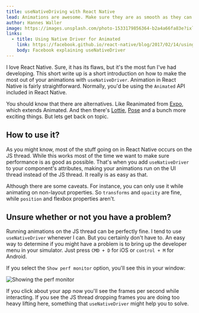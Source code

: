 ```yaml
---
title: useNativeDriving with React Native
lead: Animations are awesome. Make sure they are as smooth as they can.
author: Hannes Waller
image: https://images.unsplash.com/photo-1533179856364-b2a4a66fa83e?ixlib=rb-1.2.1&ixid=eyJhcHBfaWQiOjEyMDd9&auto=format&fit=crop&w=2167&q=80
links:
  - title: Using Native Driver for Animated
    link: https://facebook.github.io/react-native/blog/2017/02/14/using-native-driver-for-animated
    body: Facebook explaining useNativeDriver
---
```

I love React Native. Sure, it has its flaws, but it's the most fun I've had developing. This short write up is a short introduction on how to make the most out of your animations with `useNativeDriver`. Animation in React Native is fairly straightforward. Normally, you'd be using the `Animated` API included in React Native. 

You should know that there are alternatives. Like Reanimated from [Expo](https://github.com/expo/expo), which extends Animated. And then there's [Lottie](https://github.com/react-native-community/lottie-react-native), [Pose](https://popmotion.io/pose/) and a bunch more exciting things. But lets get back on topic.

## How to use it?
As you might know, most of the stuff going on in React Native occurs on the JS thread. While this works most of the time we want to make sure performance is as good as possible. That's when you add `useNativeDriver` to your component's attributes, making your animations run on the UI thread instead of the JS thread. It really is as easy as that.

Although there are some caveats. For instance, you can only use it while animating on non-layout properties. So `transforms` and `opacity` are fine, while `position` and flexbox properties aren't.

## Unsure whether or not you have a problem?
Running animations on the JS thread can be perfectly fine. I tend to use `useNativeDriver` whenever I can. But you certainly don't have to. An easy way to determine if you might have a problem is to bring up the developer menu in your simulator. Just press `CMD + D` for iOS or `control + M` for Android. 

If you select the `Show perf monitor` option, you'll see this in your window:

![Showing the perf monitor](https://i.imgur.com/TfHcUUB.png)

If you click about your app now you'll see the frames per second while interacting. If you see the JS thread dropping frames you are doing too heavy lifting here, something that `useNativeDriver` might help you to solve.